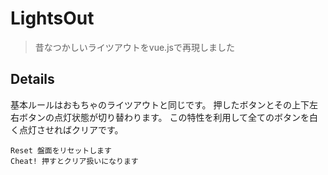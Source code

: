 # LightsOut

> 昔なつかしいライツアウトをvue.jsで再現しました

## Details

基本ルールはおもちゃのライツアウトと同じです。
押したボタンとその上下左右ボタンの点灯状態が切り替わります。
この特性を利用して全てのボタンを白く点灯させればクリアです。

```
Reset 盤面をリセットします
Cheat! 押すとクリア扱いになります
```
